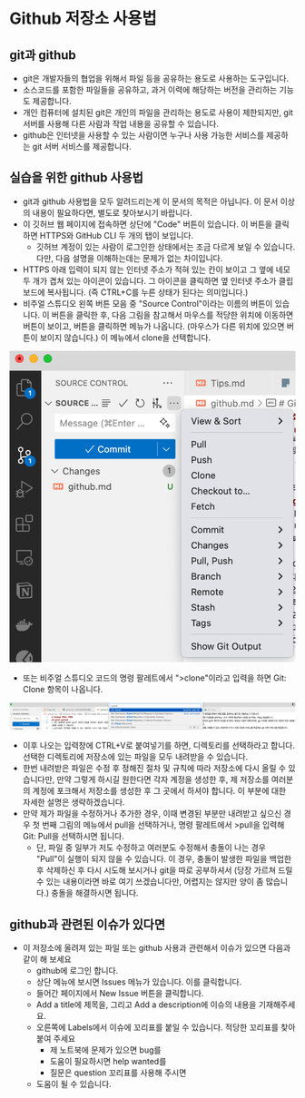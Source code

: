 # Github 저장소 사용법

## git과 github

- git은 개발자들의 협업을 위해서 파일 등을 공유하는 용도로 사용하는 도구입니다.
- 소스코드를 포함한 파일들을 공유하고, 과거 이력에 해당하는 버전을 관리하는 기능도 제공합니다.
- 개인 컴퓨터에 설치된 git은 개인의 파일을 관리하는 용도로 사용이 제한되지만, git 서버를 사용해 다른 사람과 작업 내용을 공유할 수 있습니다.
- github은 인터넷을 사용할 수 있는 사람이면 누구나 사용 가능한 서비스를 제공하는 git 서버 서비스를 제공합니다.

## 실습을 위한 github 사용법

- git과 github 사용법을 모두 알려드리는게 이 문서의 목적은 아닙니다. 이 문서 이상의 내용이 필요하다면, 별도로 찾아보시기 바랍니다.
- 이 깃허브 웹 페이지에 접속하면 상단에 "Code" 버튼이 있습니다. 이 버튼을 클릭하면 HTTPS와 GitHub CLI 두 개의 탭이 보입니다.
  - 깃허브 계정이 있는 사람이 로그인한 상태에서는 조금 다르게 보일 수 있습니다. 다만, 다음 설명을 이해하는데는 문제가 없는 차이입니다.
- HTTPS 아래 입력이 되지 않는 인터넷 주소가 적혀 있는 칸이 보이고 그 옆에 네모 두 개가 겹쳐 있는 아이콘이 있습니다. 그 아이콘을 클릭하면 옆 인터넷 주소가 클립보드에 복사됩니다. (즉 CTRL+C를 누른 상태가 된다는 의미입니다.)
- 비주얼 스튜디오 왼쪽 버튼 모음 중 "Source Control"이라는 이름의 버튼이 있습니다. 이 버튼을 클릭한 후, 다음 그림을 참고해서 마우스를 적당한 위치에 이동하면 버튼이 보이고, 버튼을 클릭하면 메뉴가 나옵니다. (마우스가 다른 위치에 있으면 버튼이 보이지 않습니다.) 이 메뉴에서 clone을 선택합니다.

![alt text](resources/github_1.png)

- 또는 비주얼 스튜디오 코드의 명령 팔레트에서 ">clone"이라고 입력을 하면 Git: Clone 항목이 나옵니다.

![alt text](resources/github_2.png)

- 이후 나오는 입력창에 CTRL+V로 붙여넣기를 하면, 디렉토리를 선택하라고 합니다. 선택한 디렉토리에 저장소에 있는 파일을 모두 내려받을 수 있습니다.
- 한번 내려받은 파일은 수정 후 정해진 절차 및 규칙에 따라 저장소에 다시 올릴 수 있습니다만, 만약 그렇게 하시길 원한다면 각자 계정을 생성한 후, 제 저장소를 여러분의 계정에 포크해서 저장소를 생성한 후 그 곳에서 하셔야 합니다. 이 부분에 대한 자세한 설명은 생략하겠습니다.
- 만약 제가 파일을 수정하거나 추가한 경우, 이때 변경된 부분만 내려받고 싶으신 경우 첫 번째 그림의 메뉴에서 pull을 선택하거나, 명령 팔레트에서 >pull을 입력해 Git: Pull을 선택하시면 됩니다.
  - 단, 파일 중 일부가 저도 수정하고 여러분도 수정해서 충돌이 나는 경우 "Pull"이 실행이 되지 않을 수 있습니다. 이 경우, 충돌이 발생한 파일을 백업한 후 삭제하신 후 다시 시도해 보시거나 git을 따로 공부하셔서 (당장 가르쳐 드릴 수 있는 내용이라면 바로 여기 쓰겠습니다만, 어렵지는 않지만 양이 좀 많습니다.) 충돌을 해결하시면 됩니다.

## github과 관련된 이슈가 있다면

- 이 저장소에 올려져 있는 파일 또는 github 사용과 관련해서 이슈가 있으면 다음과 같이 해 보세요
  - github에 로그인 합니다.
  - 상단 메뉴에 보시면 Issues 메뉴가 있습니다. 이를 클릭합니다.
  - 들어간 페이지에서 New Issue 버튼을 클릭합니다.
  - Add a title에 제목을, 그리고 Add a description에 이슈의 내용을 기재해주세요.
  - 오른쪽에 Labels에서 이슈에 꼬리표를 붙일 수 있습니다. 적당한 꼬리표를 찾아 붙여 주세요
    - 제 노트북에 문제가 있으면 bug를
    - 도움이 필요하시면 help wanted를
    - 질문은 question 꼬리표를 사용해 주시면
  - 도움이 될 수 있습니다.
